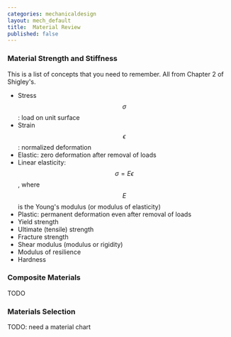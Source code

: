 ```yaml
---
categories: mechanicaldesign
layout: mech_default
title:  Material Review
published: false
---
```


### Material Strength and Stiffness

This is a list of concepts that you need to remember. All from Chapter 2 of Shigley's.

* Stress $$\sigma$$: load on unit surface
* Strain $$\epsilon$$: normalized deformation
* Elastic: zero deformation after removal of loads
* Linear elasticity: $$\sigma = E\epsilon$$, where $$E$$ is the Young's modulus (or modulus of elasticity)
* Plastic: permanent deformation even after removal of loads
* Yield strength
* Ultimate (tensile) strength
* Fracture strength
* Shear modulus (modulus or rigidity)
* Modulus of resilience
* Hardness

### Composite Materials
TODO

### Materials Selection
TODO: need a material chart
